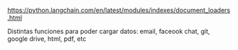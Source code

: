 https://python.langchain.com/en/latest/modules/indexes/document_loaders.html

Distintas funciones para poder cargar datos:
email, faceook chat, git, google drive, html, pdf, etc
